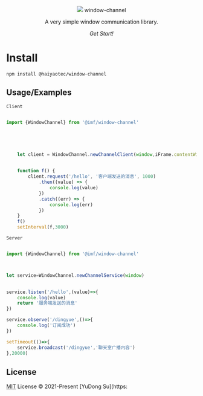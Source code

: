 <p align="center">
<img src="https:
</p>

<h1 align="center">
window-channel
</h1>
<p align="center">
A very simple window communication library.
<p>
<p align="center">
  <a href="https:
<p>
<h3 align="center">
<a><i>Get Start!</i></a>
</h3>
<br>

# Install
```
npm install @haiyaotec/window-channel
```

## Usage/Examples
`Client`
```typescript

import {WindowChannel} from '@imf/window-channel'





    let client = WindowChannel.newChannelClient(window,iFrame.contentWindow,"*")
    

    function f() {
        client.request('/hello', '客户端发送的消息', 1000)
            .then((value) => {
                console.log(value)
            })
            .catch((err) => {
                console.log(err)
            })
    }
    f()
    setInterval(f,3000)

```

`Server`
```typescript

import {WindowChannel} from '@imf/window-channel'



let service=WindowChannel.newChannelService(window)
    

service.listen('/hello',(value)=>{
    console.log(value)
    return '服务端发送的消息'
})

service.observe('/dingyue',()=>{
    console.log('订阅成功')
})

setTimeout(()=>{
    service.broadcast('/dingyue','聊天室广播内容')
},20000)

```

## License

[MIT](./LICENSE) License © 2021-Present [YuDong Su](https:
